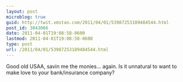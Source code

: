 ```yaml
---
layout: post
microblog: true
guid: http://twit.vmstan.com/2011/04/01/53987253189484544.html
post_id: 3043066
date: 2011-04-01T19:08:58-0600
lastmod: 2011-04-01T19:08:58-0600
type: post
url: /2011/04/01/53987253189484544.html
---
```

Good old USAA, savin me the monies... again. Is it unnatural to want to make love to your bank/insurance company?
